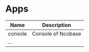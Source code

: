# Apps

| Name    | Description        |
| ------- | ------------------ |
| console | Console of Ncobase |
| ...     |                    |
